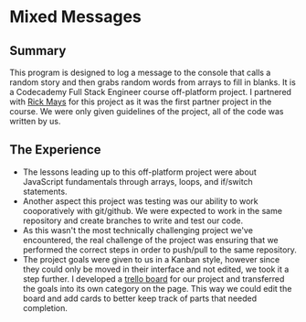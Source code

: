 # Mixed Messages
## Summary
This program is designed to log a message to the console that calls a random story and then grabs random words from arrays to fill in blanks. It is a Codecademy Full Stack Engineer course off-platform project. I partnered with [Rick Mays](https://github.com/rickmays) for this project as it was the first partner project in the course. We were only given guidelines of the project, all of the code was written by us.
## The Experience
- The lessons leading up to this off-platform project were about JavaScript fundamentals through arrays, loops, and if/switch statements.
- Another aspect this project was testing was our ability to work cooporatively with git/github. We were expected to work in the same repository and create branches to write and test our code.
- As this wasn't the most technically challenging project we've encountered, the real challenge of the project was ensuring that we performed the correct steps in order to push/pull to the same repository.
- The project goals were given to us in a Kanban style, however since they could only be moved in their interface and not edited, we took it a step further. I developed a [trello board](https://trello.com/b/9eYXMvgB/mixed-messages) for our project and transferred the goals into its own category on the page. This way we could edit the board and add cards to better keep track of parts that needed completion.